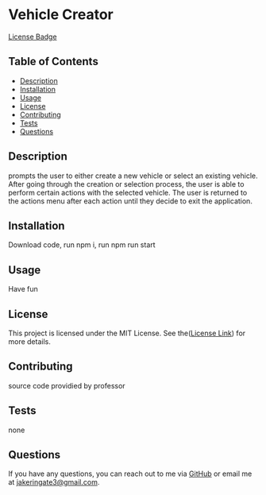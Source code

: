 # Vehicle Creator

[License Badge](https://img.shields.io/badge/license-MIT-blue.svg)

## Table of Contents
- [Description](#description)
- [Installation](#installation)
- [Usage](#usage)
- [License](#license)
- [Contributing](#contributing)
- [Tests](#tests)
- [Questions](#questions)

## Description
prompts the user to either create a new vehicle or select an existing vehicle. After going through the creation or selection process, the user is able to perform certain actions with the selected vehicle. The user is returned to the actions menu after each action until they decide to exit the application.

## Installation
Download code, run npm i, run npm run start

## Usage
Have fun

## License
  This project is licensed under the MIT License. See the([License Link](https://opensource.org/licenses/MIT)) for more details.

## Contributing
source code providied by professor

## Tests
none

## Questions
If you have any questions, you can reach out to me via [GitHub](https://github.com/JAKES-CLOUD-SPACE) or email me at jakeringate3@gmail.com.